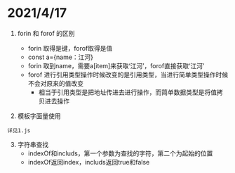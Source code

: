 # 2021/4/17
1. forin 和 forof 的区别
    - forin 取得是键，forof取得是值
    - const a={name：江河}
    - forin 取到name，需要a[item]来获取‘江河’，forof直接获取‘江河’
    - forof 进行引用类型操作时候改变的是引用类型，当进行简单类型操作时候不会对原来的值改变
        - 相当于引用类型是把地址传进去进行操作，而简单数据类型是将值拷贝进去操作

2. 模板字面量使用
```
详见1.js
```
3. 字符串查找
    - indexOf和includs，第一个参数为查找的字符，第二个为起始的位置
    - indexOf返回index，includs返回true和false